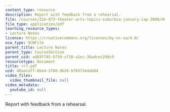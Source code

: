 ```yaml
---
content_type: resource
description: Report with feedback from a rehearsal.
file: /courses/21m-873-theater-arts-topics-suburbia-january-iap-2008/40aacaff6be42f88db26bf83f2edab84_rr7.pdf
file_type: application/pdf
learning_resource_types:
- Lecture Notes
license: https://creativecommons.org/licenses/by-nc-sa/4.0/
ocw_type: OCWFile
parent_title: Lecture Notes
parent_type: CourseSection
parent_uid: ad83f745-b739-cf10-a1ec-36adcec298c9
resourcetype: Document
title: rr7.pdf
uid: 40aacaff-6be4-2f88-db26-bf83f2edab84
video_files:
  video_thumbnail_file: null
video_metadata:
  youtube_id: null
---
```

Report with feedback from a rehearsal.